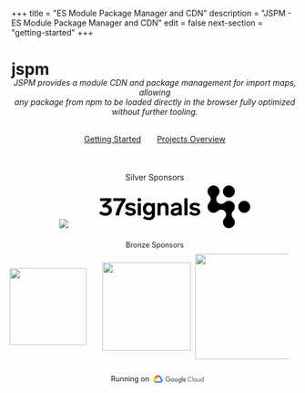 +++
title = "ES Module Package Manager and CDN"
description = "JSPM - ES Module Package Manager and CDN"
edit = false
next-section = "getting-started"
+++

<div class="logobox"></div>

<h1 class="biglogo">jspm</h1>

<!-- <p style="text-align: center; margin-top: -5em; margin-bottom: 2em; font-size: 0.9em; padding-left: 14.5em;"><em>&nbsp;</em></p> -->

<p style="text-align: center; margin-top: -1.5em"><em>
JSPM provides a module CDN and package management for import maps, allowing<br/>any package from npm to be loaded directly in the browser fully optimized without further tooling.
</em></p>

<br />

<div style="display: flex; justify-content: center; column-gap: 2em;">
  <a href="/getting-started" class="cta highlighted">Getting Started</a>
  <a href="/projects" class="cta">Projects Overview</a>
</div>

<br />

<p style="margin-top: 2em; margin-bottom: -1em; line-height: 2em; text-align: center;">Silver Sponsors</p>
<p style="text-align: center">
<a href="https://teleporthq.io/"><img src="teleport_logo-v2_1.png" /></a>
<a href="https://37signals.com/"><svg style="margin-left: 50px" height="75" viewBox="0 0 1063 300" xmlns="http://www.w3.org/2000/svg"><path d="m883.34 287.739c-16.22-16.182-15.899-42.849 0-59.234 13.485-13.494 13.487-35.324 0-48.795-13.39-13.374-35.24-13.107-48.803 0-16.324 16.326-42.901 16.327-59.248 0-16.221-16.202-15.897-42.999.001-59.39 13.351-13.353 13.086-35.2951 0-48.8134-16.384-16.3668-16.385-42.857 0-59.2251 16.343-16.37627 42.926-16.37627 59.254.0056 16.225 16.1984 15.901 42.826-.008 59.2195-13.466 13.4839-13.466 35.3224.005 48.8134 13.395 13.361 35.245 13.098 48.799 0 16.344-16.347 43.025-16.351 59.352 0 16.248 16.186 15.929 42.988 0 59.39-13.465 13.467-13.472 35.303 0 48.801 16.412 16.341 16.42 42.885 0 59.234-16.32 16.341-43.005 16.341-59.352-.006zm59.345-275.4213c16.42 16.4115 16.42 42.9753.002 59.385-16.382 16.3955-42.991 16.3955-59.345.0052-16.454-16.402-16.445-42.9806 0-59.3841 16.362-16.43073 42.965-16.43072 59.343-.0061zm108.005 108.0003c16.41 16.411 16.41 42.98 0 59.39-16.38 16.395-42.99 16.39-59.348 0-16.454-16.402-16.445-42.981 0-59.384 16.358-16.431 42.968-16.431 59.348-.006zm-964.2515-30.3219v18.5909l-33.1261 28.732c21.4644.507 37.5204 13.69 37.5204 35.661 0 19.437-15.042 39.887-44.4499 39.887-15.887 0-28.9008-4.056-45.6329-15.549l10.9857-16.056c13.5209 8.451 22.8165 12.169 33.9712 12.169 14.0279 0 22.3094-8.113 22.3094-20.282 0-12.337-9.4646-19.267-23.4925-19.267-7.4365 0-11.8307 1.352-14.1969 2.197l-9.9716-13.69 38.7035-33.464h-52.0554v-18.9289zm13.1079 18.9289h61.3506c-20.281 27.042-39.548 65.07-44.45 101.069h25.521c5.577-38.704 24.507-77.576 45.126-102.928v-17.0699h-87.5476zm85.3986 38.873c0-14.704 12.845-27.042 36-27.042 14.535 0 25.013 3.38 37.182 13.521l-11.831 14.366c-10.478-8.113-17.07-10.141-25.858-10.141-8.789 0-14.535 3.549-14.535 8.62 0 5.37 5.171 6.51 18.531 9.454.515.113 1.042.229 1.581.348 23.662 5.24 33.464 11.493 33.464 27.549 0 16.563-13.521 28.225-37.013 28.225-15.887 0-27.718-3.887-41.746-16.394l12.676-14.197c12.676 10.31 19.436 12.845 29.577 12.845 8.619 0 15.042-3.211 15.042-9.127 0-6.564-7.661-8.214-18.572-10.564-.887-.191-1.796-.387-2.723-.59-24.338-5.409-31.775-11.493-31.775-26.873zm111.642-47.323c0 7.098-5.747 12.845-13.014 12.845-7.268 0-13.014-5.747-13.014-12.845 0-7.0986 5.746-12.845 13.014-12.845 7.267 0 13.014 5.7464 13.014 12.845zm-24 109.519v-86.365h21.971v86.365zm100.148-76.731c-5.239-7.775-13.689-12.507-26.365-12.507-21.803 0-38.028 17.746-38.028 43.605 0 26.028 16.225 43.605 38.028 43.605 11.661 0 19.774-4.226 25.182-10.986v6.929c0 15.211-9.295 20.958-21.126 20.958-9.972 0-17.915-3.042-30.084-10.31l-10.648 15.887c14.028 9.127 27.38 12.676 41.07 12.676 23.831 0 42.253-12.676 42.253-37.351v-82.14h-20.282zm-21.464 56.112c-12.507 0-20.788-10.141-20.788-25.014s8.281-24.845 20.788-24.845c12.169 0 20.957 9.972 20.957 24.845s-8.788 25.014-20.957 25.014zm106.233-68.619c-11.831 0-20.619 4.901-26.028 12.676v-9.803h-20.45v86.365h21.971v-52.056c0-10.816 7.268-18.253 17.408-18.253 10.479 0 16.056 6.423 16.056 17.746v52.563h21.972v-59.154c0-17.577-10.817-30.084-30.929-30.084zm86.796 0c-17.07 0-29.577 6.592-40.393 19.436l13.859 12.676c8.957-8.619 15.042-14.028 26.872-14.028 9.972 0 16.225 4.733 16.225 13.183v2.028l-20.281 3.718c-19.605 3.55-37.351 10.479-37.351 30.422 0 17.578 14.535 24.676 30.929 24.676 13.352 0 22.647-4.563 27.887-11.831v8.958h19.774v-58.309c0-18.253-12.676-30.929-37.521-30.929zm-6.422 74.534c-8.282 0-13.183-3.211-13.183-8.62 0-8.112 8.62-11.154 21.633-13.859l14.535-3.042v5.071c0 15.042-11.83 20.45-22.985 20.45zm62.29-105.2939v119.9979h21.971v-119.9979zm37.445 57.8019c0-14.704 12.845-27.042 36-27.042 14.535 0 25.013 3.38 37.182 13.521l-11.831 14.366c-10.478-8.113-17.07-10.141-25.858-10.141-8.789 0-14.535 3.549-14.535 8.62 0 5.37 5.171 6.51 18.531 9.454.515.113 1.042.229 1.581.348 23.662 5.24 33.464 11.493 33.464 27.549 0 16.563-13.521 28.225-37.013 28.225-15.887 0-27.718-3.887-41.746-16.394l12.676-14.197c12.676 10.31 19.436 12.845 29.577 12.845 8.619 0 15.042-3.211 15.042-9.127 0-6.564-7.661-8.214-18.572-10.564-.887-.191-1.796-.387-2.723-.59-24.338-5.409-31.775-11.493-31.775-26.873z"></path></svg></a>
</p>

<p style="margin-top: 1em; margin-bottom: 0.2em; line-height: 2em; text-align: center; clear:both; font-size: 0.9em">Bronze Sponsors</p>

<div style="display: flex; justify-content: center; align-items: center; gap: 2em">
  <a href="https://socket.dev/" style="display:block" target="_blank" style="display:block;"><img style="width:135px" src="socket-logo.png" /></a>
  <a href="https://framer.com/" style="display:block" target="_blank" style="display:block;"><img style="width:155px; " src="framer-logo.png" /></a>
  <a href="https://scrimba.com/" style="display:block" target="_blank" style="display:block;"><img style="margin-left: -20px; width:185px;" src="scrimba.png" /></a>
</div>


<!-- <p style="line-height: 2em;font-weight:bold; text-align: center;">Used By</p>
<p style="text-align: center"></p> -->

<a style="display:block;padding-top:1em;width:20em;margin-left:auto;margin-right:auto;text-decoration:none;" href="https://cloud.google.com">
<p style="font-size:0.9em;line-height:1.5em;vertical-align:center;float:left; padding-left:5em">Running on</p>
<svg xmlns="http://www.w3.org/2000/svg" viewBox="0 0 181 28" style="height:1em;float:left;padding-left:0.5em;margin-top:1em;margin-right:2em;"><defs><style>.cls-1{fill:#ea4335;}.cls-2{fill:#4285f4;}.cls-3{fill:#34a853;}.cls-4{fill:#fbbc05;}.cls-5{fill:#5f6368;}</style></defs><path class="cls-1" d="M21.85,7.41l1,0,2.85-2.85.14-1.21A12.81,12.81,0,0,0,5,9.6a1.55,1.55,0,0,1,1-.06l5.7-.94s.29-.48.44-.45a7.11,7.11,0,0,1,9.73-.74Z"/><path class="cls-2" d="M29.76,9.6a12.84,12.84,0,0,0-3.87-6.24l-4,4A7.11,7.11,0,0,1,24.5,13v.71a3.56,3.56,0,1,1,0,7.12H17.38l-.71.72v4.27l.71.71H24.5A9.26,9.26,0,0,0,29.76,9.6Z"/><path class="cls-3" d="M10.25,26.49h7.12v-5.7H10.25a3.54,3.54,0,0,1-1.47-.32l-1,.31L4.91,23.63l-.25,1A9.21,9.21,0,0,0,10.25,26.49Z"/><path class="cls-4" d="M10.25,8A9.26,9.26,0,0,0,4.66,24.6l4.13-4.13a3.56,3.56,0,1,1,4.71-4.71l4.13-4.13A9.25,9.25,0,0,0,10.25,8Z"/><path class="cls-5" d="M52.79,22.51a9.11,9.11,0,0,1-6.6-2.71,8.8,8.8,0,0,1-2.77-6.52,8.81,8.81,0,0,1,2.77-6.52A9.11,9.11,0,0,1,52.79,4a8.84,8.84,0,0,1,6.33,2.55L57.34,8.36a6.41,6.41,0,0,0-4.55-1.8,6.34,6.34,0,0,0-4.7,2,6.53,6.53,0,0,0-1.93,4.75A6.53,6.53,0,0,0,48.09,18a6.71,6.71,0,0,0,9.36.11A5.32,5.32,0,0,0,58.82,15h-6V12.44h8.49A8.12,8.12,0,0,1,61.41,14a8,8,0,0,1-2.19,5.9A8.51,8.51,0,0,1,52.79,22.51Zm19.74-1.7a6.12,6.12,0,0,1-8.47,0,5.7,5.7,0,0,1-1.73-4.25,5.71,5.71,0,0,1,1.73-4.25,6.13,6.13,0,0,1,8.47,0,5.71,5.71,0,0,1,1.73,4.25A5.7,5.7,0,0,1,72.52,20.81Zm-6.6-1.67a3.24,3.24,0,0,0,4.73,0,3.56,3.56,0,0,0,1-2.58,3.57,3.57,0,0,0-1-2.59,3.29,3.29,0,0,0-4.75,0,3.57,3.57,0,0,0-1,2.59A3.56,3.56,0,0,0,65.92,19.14Zm19.62,1.67a6.12,6.12,0,0,1-8.47,0,5.7,5.7,0,0,1-1.73-4.25,5.71,5.71,0,0,1,1.73-4.25,6.12,6.12,0,0,1,8.47,0,5.71,5.71,0,0,1,1.73,4.25A5.7,5.7,0,0,1,85.55,20.81Zm-6.6-1.67a3.24,3.24,0,0,0,4.73,0,3.56,3.56,0,0,0,1-2.58,3.57,3.57,0,0,0-1-2.59,3.29,3.29,0,0,0-4.75,0,3.57,3.57,0,0,0-1,2.59A3.56,3.56,0,0,0,78.94,19.14Zm15.16,8.71a5.24,5.24,0,0,1-3.33-1.06,6.13,6.13,0,0,1-1.94-2.46l2.28-.95a3.84,3.84,0,0,0,1.13,1.49,2.85,2.85,0,0,0,1.87.63,3,3,0,0,0,2.33-.9A3.65,3.65,0,0,0,97.28,22v-.86h-.09a3.81,3.81,0,0,1-3.13,1.35,5.43,5.43,0,0,1-4-1.74,5.75,5.75,0,0,1-1.71-4.19,5.81,5.81,0,0,1,1.71-4.22,5.42,5.42,0,0,1,4-1.75A4.3,4.3,0,0,1,95.9,11a3.7,3.7,0,0,1,1.3.95h.09V11h2.48V21.65a6.21,6.21,0,0,1-1.59,4.65A5.6,5.6,0,0,1,94.11,27.85Zm.18-7.68a2.91,2.91,0,0,0,2.26-1,3.7,3.7,0,0,0,.91-2.56A3.78,3.78,0,0,0,96.55,14a2.9,2.9,0,0,0-2.26-1,3.09,3.09,0,0,0-2.34,1,3.65,3.65,0,0,0-1,2.59,3.58,3.58,0,0,0,1,2.56A3.1,3.1,0,0,0,94.29,20.17Zm9.89-15.5V22.15h-2.61V4.67Zm7.16,17.84a5.68,5.68,0,0,1-4.21-1.71,5.79,5.79,0,0,1-1.69-4.24,5.86,5.86,0,0,1,1.63-4.28,5.36,5.36,0,0,1,4-1.67,5.05,5.05,0,0,1,2,.39,4.71,4.71,0,0,1,1.53,1,7,7,0,0,1,1,1.21,7.15,7.15,0,0,1,.59,1.17l.27.68-8,3.29a3,3,0,0,0,2.88,1.8,3.41,3.41,0,0,0,2.93-1.65l2,1.35a6.59,6.59,0,0,1-1.92,1.82A5.44,5.44,0,0,1,111.34,22.51ZM108,16.38l5.32-2.21a1.84,1.84,0,0,0-.83-.91,2.71,2.71,0,0,0-1.37-.35,3.09,3.09,0,0,0-2.15.95A3.17,3.17,0,0,0,108,16.38Z"/><path class="cls-5" d="M130.13,22.51a8.24,8.24,0,0,1-8.38-8.43,8.24,8.24,0,0,1,8.38-8.43,7.46,7.46,0,0,1,5.93,2.64l-1.44,1.4a5.44,5.44,0,0,0-4.48-2.05,6.11,6.11,0,0,0-4.45,1.78,6.24,6.24,0,0,0-1.81,4.66,6.24,6.24,0,0,0,1.81,4.66,6.11,6.11,0,0,0,4.45,1.78,6.36,6.36,0,0,0,5-2.34l1.44,1.44a7.86,7.86,0,0,1-2.77,2.11A8.48,8.48,0,0,1,130.13,22.51Z"/><path class="cls-5" d="M140.45,22.15h-2.07V6h2.07Z"/><path class="cls-5" d="M143.83,12.43a5.79,5.79,0,0,1,8.16,0,5.85,5.85,0,0,1,1.6,4.2,5.85,5.85,0,0,1-1.6,4.2,5.79,5.79,0,0,1-8.16,0,5.85,5.85,0,0,1-1.6-4.2A5.85,5.85,0,0,1,143.83,12.43Zm1.54,7.1a3.49,3.49,0,0,0,5.07,0,4,4,0,0,0,1.07-2.9,4,4,0,0,0-1.07-2.9,3.49,3.49,0,0,0-5.07,0,4,4,0,0,0-1.07,2.9A4,4,0,0,0,145.38,19.52Z"/><path class="cls-5" d="M165.06,22.15h-2V20.62H163A3.85,3.85,0,0,1,161.54,22a4.08,4.08,0,0,1-2.05.55,3.89,3.89,0,0,1-3.14-1.26,5,5,0,0,1-1.07-3.38V11.11h2.07v6.42q0,3.09,2.73,3.09a2.54,2.54,0,0,0,2.1-1,3.77,3.77,0,0,0,.81-2.39V11.11h2.07Z"/><path class="cls-5" d="M172.09,22.51a4.86,4.86,0,0,1-3.7-1.69,6,6,0,0,1-1.55-4.19,6,6,0,0,1,1.55-4.19,4.86,4.86,0,0,1,3.7-1.69,4.69,4.69,0,0,1,2.26.54,3.83,3.83,0,0,1,1.5,1.35h.09l-.09-1.53V6h2.07V22.15h-2V20.62h-.09a3.83,3.83,0,0,1-1.5,1.35A4.69,4.69,0,0,1,172.09,22.51Zm.34-1.89a3.3,3.3,0,0,0,2.49-1.08,4.05,4.05,0,0,0,1-2.91,4.05,4.05,0,0,0-1-2.91,3.38,3.38,0,0,0-5,0,4,4,0,0,0-1,2.9,4,4,0,0,0,1,2.9A3.3,3.3,0,0,0,172.43,20.62Z"/></svg>
</a>
